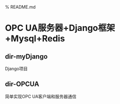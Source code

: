 % README.md
# OPC UA服务器+Django框架+Mysql+Redis

## dir-myDjango
Django项目


## dir-OPCUA
简单实现OPC UA客户端和服务器通信
